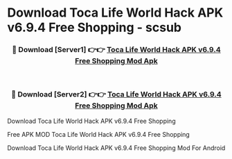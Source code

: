 # Download Toca Life World Hack APK v6.9.4 Free Shopping - scsub



<div align="center">
<h3>🔴 Download [Server1] 👉👉 <a href="https://momento.my/?title=Toca_Life_World_Hack_APK_v6.9.4_Free_Shopping">Toca Life World Hack APK v6.9.4 Free Shopping Mod Apk</a></h3><br>

<h3>🔴 Download [Server2] 👉👉 <a href="https://momento.my/?title=Toca_Life_World_Hack_APK_v6.9.4_Free_Shopping">Toca Life World Hack APK v6.9.4 Free Shopping Mod Apk</a></h3>
</div>



Download Toca Life World Hack APK v6.9.4 Free Shopping 

Free APK MOD Toca Life World Hack APK v6.9.4 Free Shopping 

Download Toca Life World Hack APK v6.9.4 Free Shopping Mod For Android
